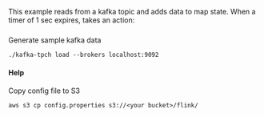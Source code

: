 This example reads from a kafka topic and adds data to map state. When a timer of 1 sec 
expires, takes an action:

#####
Generate sample kafka data
```shell
./kafka-tpch load --brokers localhost:9092
```

#### Help
Copy config file to S3
```shell
aws s3 cp config.properties s3://<your bucket>/flink/   
```